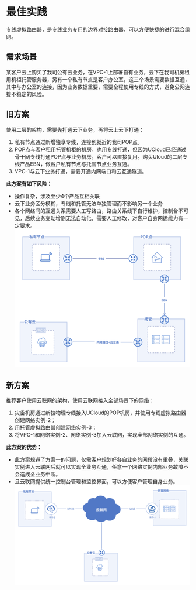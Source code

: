 # 最佳实践
专线虚拟路由器，是专线业务专用的边界对接路由器，可以方便快捷的进行混合组网。

## 需求场景
某客户云上购买了我司公有云业务，在VPC-1上部署自有业务，云下在我司机房租用机柜托管服务器，另有一个私有节点是客户办公室，这三个场景需要数据互通，其中与办公室的连接，因为业务数据重要，需要全程使用专线的方式，避免公网连接不稳定的风险。

## 旧方案
使用二层的架构，需要先打通云下业务，再将云上云下打通：
1. 私有节点通过新增独享专线，连接到就近的我司POP点。
2. POP点与客户租用托管机柜的机房，也用专线打通，但因为UCloud已经通过骨干网专线打通POP点与业务机房，客户可以直接复用。购买Uloud的二层专线产品EBN，做客户私有节点与托管节点业务互通。
3. VPC-1与云下业务打通，需要开通内网端口和云互通隧道。

**此方案有如下风险：**
- 操作复杂，涉及至少4个产品互相关联
- 云下业务区分模糊，专线和托管无法单独管理而不影响另一个业务
- 各个网络间的互通关系需要人工写路由，路由关系线下自行维护，控制台不可见，后续业务变动增删无法自动化，需要人工修改，对客户自身网运能力有一定要求。
![](/images/方案1.png)

## 新方案
推荐客户使用云联网的架构，使用云联网接入全部场景下的网络：
1. 灾备机房通过新拉物理专线接入UCloud的POP机房，并使用专线虚拟路由器创建网络实例-2；
2. 用托管虚拟路由器创建网络实例-3；
3. 将VPC-1和网络实例-2、网络实例-3加入云联网，实现全部网络实例的互通。

**此方案的优势：**
- 此方案规避了方案一的问题，仅需客户规划好各自业务的网段没有重叠，关联实例进入云联网后就可以实现全业务互通，任意一个网络实例内部业务故障不会造成全业务中断。
- 且云联网提供统一控制台管理和监控界面，可以方便客户管理自身业务。
![](/images/方案2.png)


